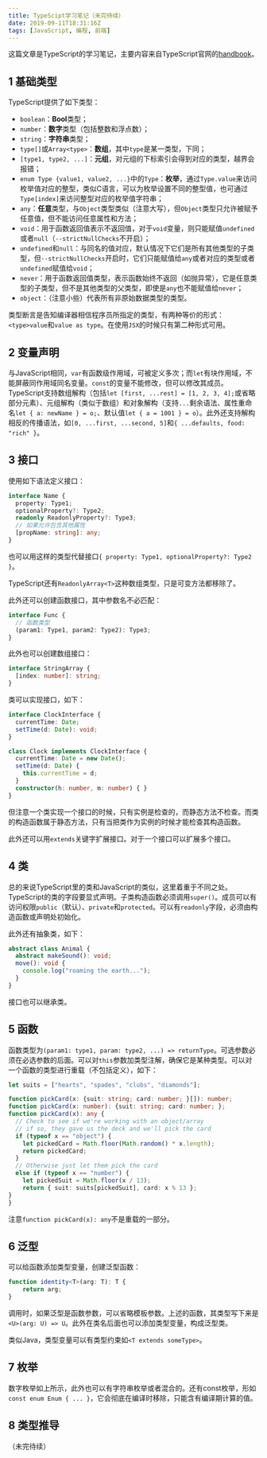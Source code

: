```yaml
---
title: TypeScipt学习笔记（未完待续）
date: 2019-09-11T18:31:16Z
tags: [JavaScript, 编程, 前端]
---
```


这篇文章是TypeScript的学习笔记，主要内容来自TypeScript官网的[handbook](https://www.typescriptlang.org/docs/handbook/basic-types.html)。

<!-- more -->

## 1 基础类型

TypeScript提供了如下类型：

- `boolean`：**Bool**类型；
- `number`：**数字**类型（包括整数和浮点数）；
- `string`：**字符串**类型；
- `type[]`或`Array<type>`：**数组**，其中`type`是某一类型，下同；
- `[type1, type2, ...]`：**元组**，对元组的下标索引会得到对应的类型，越界会报错；
- `enum Type {value1, value2, ...}`中的`Type`：**枚举**，通过`Type.value`来访问枚举值对应的整型，类似C语言，可以为枚举设置不同的整型值，也可通过`Type[index]`来访问整型对应的枚举值字符串；
- `any`：**任意**类型，与`Object`类型类似（注意大写），但`Object`类型只允许被赋予任意值，但不能访问任意属性和方法；
- `void`：用于函数返回值表示不返回值，对于`void`变量，则只能赋值`undefined`或者`null`（`--strictNullChecks`不开启）；
- `undefined`和`null`：与同名的值对应，默认情况下它们是所有其他类型的子类型，但`--strictNullChecks`开启时，它们只能赋值给`any`或者对应的类型或者`undefined`赋值给`void`；
- `never`：用于函数返回值类型，表示函数始终不返回（如抛异常），它是任意类型的子类型，但不是其他类型的父类型，即使是`any`也不能赋值给`never`；
- `object`：（注意小些）代表所有非原始数据类型的类型。

类型断言是告知编译器相信程序员所指定的类型，有两种等价的形式：`<type>value`和`value as type`。在使用`JSX`的时候只有第二种形式可用。

## 2 变量声明

与JavaScript相同，`var`有函数级作用域，可被定义多次；而`let`有块作用域，不能屏蔽同作用域同名变量。`const`的变量不能修改，但可以修改其成员。TypeScript支持数组解构（包括`let [first, ...rest] = [1, 2, 3, 4];`或省略部分元素）、元组解构（类似于数组）和对象解构（支持`...`剩余语法、属性重命名`let { a: newName } = o;`、默认值`let { a = 1001 } = o`）。此外还支持解构相反的传播语法，如`[0, ...first, ...second, 5]`和`{ ...defaults, food: "rich" }`。

## 3 接口

使用如下语法定义接口：

```typescript
interface Name {
  property: Type1;
  optionalProperty?: Type2;
  readonly ReadonlyProperty?: Type3;
  // 如果允许包含其他属性
  [propName: string]: any;
}
```

也可以用这样的类型代替接口`{ property: Type1, optionalProperty?: Type2 }`。

TypeScript还有`ReadonlyArray<T>`这种数组类型，只是可变方法都移除了。

此外还可以创建函数接口，其中参数名不必匹配：

```typescript
interface Func {
  // 函数类型
  (param1: Type1, param2: Type2): Type3;
}
```

此外也可以创建数组接口：

```typescript
interface StringArray {
  [index: number]: string;
}
```

类可以实现接口，如下：

```typescript
interface ClockInterface {
  currentTime: Date;
  setTime(d: Date): void;
}

class Clock implements ClockInterface {
  currentTime: Date = new Date();
  setTime(d: Date) {
    this.currentTime = d;
  }
  constructor(h: number, m: number) { }
}
```

但注意一个类实现一个接口的时候，只有实例是检查的，而静态方法不检查。而类的构造函数属于静态方法，只有当把类作为实例的时候才能检查其构造函数。

此外还可以用`extends`关键字扩展接口。对于一个接口可以扩展多个接口。

## 4 类

总的来说TypeScript里的类和JavaScript的类似，这里着重于不同之处。TypeScript的类的字段要显式声明。子类构造函数必须调用`super()`。成员可以有访问权限`public`（默认）、`private`和`protected`。可以有`readonly`字段，必须由构造函数或声明处初始化。

此外还有抽象类，如下：

```typescript
abstract class Animal {
  abstract makeSound(): void;
  move(): void {
    console.log("roaming the earth...");
  }
}
```

接口也可以继承类。

## 5 函数

函数类型为`(param1: type1, param: type2, ...) => returnType`。可选参数必须在必选参数的后面。可以对`this`参数加类型注解，确保它是某种类型。可以对一个函数的类型进行重载（不包括定义），如下：

```typescript
let suits = ["hearts", "spades", "clubs", "diamonds"];

function pickCard(x: {suit: string; card: number; }[]): number;
function pickCard(x: number): {suit: string; card: number; };
function pickCard(x): any {
  // Check to see if we're working with an object/array
  // if so, they gave us the deck and we'll pick the card
  if (typeof x == "object") {
    let pickedCard = Math.floor(Math.random() * x.length);
    return pickedCard;
  }
  // Otherwise just let them pick the card
  else if (typeof x == "number") {
    let pickedSuit = Math.floor(x / 13);
    return { suit: suits[pickedSuit], card: x % 13 };
}
}
```

注意`function pickCard(x): any`不是重载的一部分。

## 6 泛型

可以给函数添加类型变量，创建泛型函数：

```typescript
function identity<T>(arg: T): T {
    return arg;
}
```

调用时，如果泛型是函数参数，可以省略模板参数。上述的函数，其类型写下来是`<U>(arg: U) => U`。此外在类名后面也可以添加类型变量，构成泛型类。

类似Java，类型变量可以有类型约束如`<T extends someType>`。

## 7 枚举

数字枚举如上所示，此外也可以有字符串枚举或者混合的。还有const枚举，形如`const enum Enum { ... }`，它会彻底在编译时移除，只能含有编译期计算的值。

## 8 类型推导

（未完待续）

